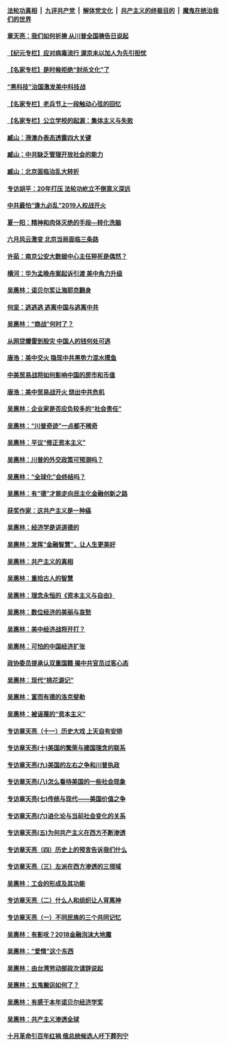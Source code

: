 

####  [法轮功真相](../../../../basic/blob/master/README.md?t=07021631) &nbsp;|&nbsp; [九评共产党](../../../../9ping.md/blob/master/README.md?t=07021631) &nbsp;|&nbsp; [解体党文化](../../../../jtdwh.md/blob/master/README.md?t=07021631)  &nbsp;|&nbsp; [共产主义的终极目的](../../../../gczydzjmd.md/blob/master/README.md?t=07021631) &nbsp;|&nbsp; [魔鬼在统治我们的世界](../../../../mgztzwmdsj.md/blob/master/README.md?t=07021631) 

#### [章天亮：我们如何祈祷 从川普全国祷告日说起](../pages/nsc423/n11944627.md?t=07021631) 

#### [【纪元专栏】应对病毒流行 渥京未以加人为先引担忧](../pages/nsc423/n11875714.md?t=07021631) 

#### [【名家专栏】是时候拒绝“封杀文化”了](../pages/nsc423/n11814093.md?t=07021631) 

#### [“黑科技”治国激发美中科技战](../pages/nsc423/n11638056.md?t=07021631) 

#### [【名家专栏】老兵节上一段触动心弦的回忆](../pages/nsc423/n11646016.md?t=07021631) 

#### [【名家专栏】公立学校的起源：集体主义与失败](../pages/nsc423/n11601833.md?t=07021631) 

#### [臧山：港澳办表态透露四大关键](../pages/nsc423/n11421628.md?t=07021631) 

#### [臧山：中共缺乏管理开放社会的能力](../pages/nsc423/n11407457.md?t=07021631) 

#### [臧山：北京面临治乱大转折](../pages/nsc423/n11406895.md?t=07021631) 

#### [专访胡平：20年打压 法轮功屹立不倒意义深远](../pages/nsc423/n11398800.md?t=07021631) 

#### [中共最怕“逢九必乱”2019人权战开火](../pages/nsc423/n11385248.md?t=07021631) 

#### [夏一阳：精神和肉体灭绝的手段—转化洗脑](../pages/nsc423/n11368250.md?t=07021631) 

#### [六月风云激变 北京当局面临三条路](../pages/nsc423/n11313668.md?t=07021631) 

#### [许茹：南京公安大数据中心主任猝死是偶然？](../pages/nsc423/n11064744.md?t=07021631) 

#### [横河：华为孟晚舟案起诉引渡 美中角力升级](../pages/nsc423/n11027230.md?t=07021631) 

#### [吴惠林：诺贝尔奖让海耶克翻身](../pages/nsc423/n10890049.md?t=07021631) 

#### [何坚：逃逃逃 逃离中国与逃离中共](../pages/nsc423/n10592891.md?t=07021631) 

#### [吴惠林：“商战”何时了？](../pages/nsc423/n10573558.md?t=07021631) 

#### [从网贷爆雷到股灾 中国人的钱何处可逃](../pages/nsc423/n10572800.md?t=07021631) 

#### [唐浩：美中交火 隐现中共黑势力混水摸鱼](../pages/nsc423/n10544040.md?t=07021631) 

#### [中美贸易战将如何影响中国的房市和币值](../pages/nsc423/n10543697.md?t=07021631) 

#### [唐浩：美中贸易战开火 烧出中共危机](../pages/nsc423/n10540126.md?t=07021631) 

#### [吴惠林：企业家是否应负较多的“社会责任”](../pages/nsc423/n10535022.md?t=07021631) 

#### [吴惠林：“川普奇迹”一点都不稀奇](../pages/nsc423/n10512808.md?t=07021631) 

#### [吴惠林：平议“修正资本主义”](../pages/nsc423/n10495724.md?t=07021631) 

#### [吴惠林：川普的外交政策可预测吗？](../pages/nsc423/n10462387.md?t=07021631) 

#### [吴惠林：“全球化”会终结吗？](../pages/nsc423/n10452838.md?t=07021631) 

#### [吴惠林：有“德”才能走向民主化金融创新之路](../pages/nsc423/n10432292.md?t=07021631) 

#### [获奖作家：这共产主义是一种癌](../pages/nsc423/n10431541.md?t=07021631) 

#### [吴惠林：经济学是讲道德的](../pages/nsc423/n10398014.md?t=07021631) 

#### [吴惠林：发挥“金融智慧”，让人生更美好](../pages/nsc423/n10375019.md?t=07021631) 

#### [吴惠林：共产主义的真相](../pages/nsc423/n10351394.md?t=07021631) 

#### [吴惠林：重拾古人的智慧](../pages/nsc423/n10337691.md?t=07021631) 

#### [吴惠林：理念永恒的《资本主义与自由》](../pages/nsc423/n10316274.md?t=07021631) 

#### [吴惠林：数位经济的美丽与哀愁](../pages/nsc423/n10292946.md?t=07021631) 

#### [吴惠林：美中经济战将开打？](../pages/nsc423/n10258825.md?t=07021631) 

#### [吴惠林：可怕的中国经济扩张](../pages/nsc423/n10219147.md?t=07021631) 

#### [政协委员提承认双重国籍 揭中共官员过客心态](../pages/nsc423/n10208809.md?t=07021631) 

#### [吴惠林：现代“桃花源记”](../pages/nsc423/n10185234.md?t=07021631) 

#### [吴惠林：富而有德的洛克斐勒](../pages/nsc423/n10142264.md?t=07021631) 

#### [吴惠林：被诬蔑的“资本主义”](../pages/nsc423/n10124816.md?t=07021631) 

#### [专访章天亮（十一）历史大戏 上天自有安排](../pages/nsc423/n10094905.md?t=07021631) 

#### [专访章天亮(十)美国的繁荣与建国理念的联系](../pages/nsc423/n10094899.md?t=07021631) 

#### [专访章天亮(九)美国的左右之争和川普执政](../pages/nsc423/n10094889.md?t=07021631) 

#### [专访章天亮(八)怎么看待美国的一些社会现象](../pages/nsc423/n10094857.md?t=07021631) 

#### [专访章天亮(七)传统与现代——美国价值之争](../pages/nsc423/n10093140.md?t=07021631) 

#### [专访章天亮(六)进化论与当前社会变化的关系](../pages/nsc423/n10092036.md?t=07021631) 

#### [专访章天亮(五)为何共产主义在西方不断渗透](../pages/nsc423/n10083620.md?t=07021631) 

#### [专访章天亮（四）历史上的预言告诉我们什么](../pages/nsc423/n10083606.md?t=07021631) 

#### [专访章天亮（三）左派在西方渗透的三领域](../pages/nsc423/n10081115.md?t=07021631) 

#### [吴惠林：工会的形成及其功能](../pages/nsc423/n10080633.md?t=07021631) 

#### [专访章天亮（二）什么人和组织让人背离神](../pages/nsc423/n10076637.md?t=07021631) 

#### [专访章天亮（一）不同民族的三个共同记忆](../pages/nsc423/n10074188.md?t=07021631) 

#### [吴惠林：有影呒？2018金融泡沫大地震](../pages/nsc423/n10040534.md?t=07021631) 

#### [吴惠林：“爱情”这个东西](../pages/nsc423/n10019423.md?t=07021631) 

#### [吴惠林：由台湾劳动部政次请辞说起](../pages/nsc423/n9979679.md?t=07021631) 

#### [吴惠林：五鬼搬运如何了？](../pages/nsc423/n9925338.md?t=07021631) 

#### [吴惠林：有感于本年诺贝尔经济学奖](../pages/nsc423/n9871883.md?t=07021631) 

#### [吴惠林：共产主义渗透全球](../pages/nsc423/n9812748.md?t=07021631) 

#### [十月革命引百年红祸 俄总统候选人吁下葬列宁](../pages/nsc423/n9810182.md?t=07021631) 

